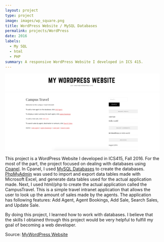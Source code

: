 ```yaml
---
layout: project
type: project
image: images/wp_square.png
title: WordPress Website / MySQL Databases
permalink: projects/WordPress
date: 2016
labels:
  - My SQL
  - html
  - PHP
summary: A responsive WordPress Website I developed in ICS 415.
---
```


<img class="ui medium right floated rounded image" src="../images/wp_reg.png">

This project is a WordPress Website I developed in ICS415, Fall 2016. For the most of the part, the project focused on dealing with databases using [Cpanel](https://cpanel.com/).
In Cpanel, I used [MySQL Databases](https://www.mysql.com/) to create the databases. [PhpMyAdmin](https://www.phpmyadmin.net/) was used to import and export data tables made with Microsoft Excel, and generate data tables used for the actual application made. Next, I used html/php to create the actual application called the CampusTravel. This is a simple travel intranet application that allows the user to look up the amount of sales made by the agents.
The application has following features: Add Agent, Agent Bookings, Add Sale, Search Sales, and Update Sale. 

By doing this project, I learned how to work with databases. I believe that the skills I obtained through this project would be very helpful to fulfill my goal of becoming a web developer.
 
Source: <a href="http://ahlim.ics415.com/">MyWordPress Website</a>
